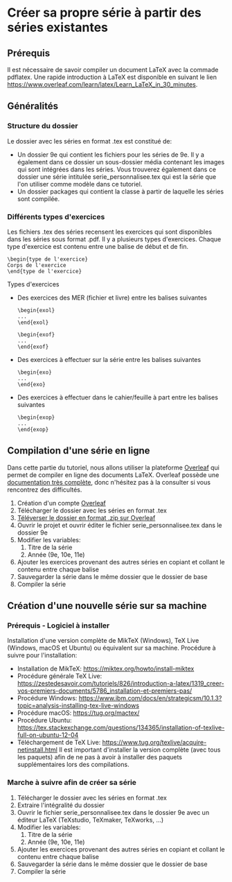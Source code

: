 # Créer sa propre série à partir des séries existantes
## Prérequis
Il est nécessaire de savoir compiler un document LaTeX avec la commade pdflatex. Une rapide introduction à LaTeX est disponible en suivant le lien https://www.overleaf.com/learn/latex/Learn_LaTeX_in_30_minutes. 

## Généralités
### Structure du dossier

Le dossier avec les séries en format .tex est constitué de:
- Un dossier 9e qui contient les fichiers pour les séries de 9e. Il y a également dans ce dossier un sous-dossier média contenant les images qui sont intégrées dans les séries. Vous trouverez également dans ce dossier une série intitulée serie_personnalisee.tex qui est la série que l'on utiliser comme modèle dans ce tutoriel.
- Un dossier packages qui contient la classe à partir de laquelle les séries sont compilée.

### Différents types d'exercices  

Les fichiers .tex des séries recensent les exercices qui sont disponibles dans les séries sous format .pdf. Il y a plusieurs types d'exercices. Chaque type d'exercice est contenu entre une balise de début et de fin.
```
\begin{type de l'exercice}
Corps de l'exercice
\end{type de l'exercice}
```
Types d'exercices
-  Des exercices des MER (fichier et livre) entre les balises suivantes
	```
 	\begin{exol}
 	...
 	\end{exol}
 	```
	```
   	\begin{exof}
 	...
 	\end{exof}
 	```
- Des exercices à effectuer sur la série entre les balises suivantes
	```
 	\begin{exo}
 	...
 	\end{exo}
 	```
- Des exercices à effectuer dans le cahier/feuille à part entre les balises suivantes
	```
 	\begin{exop}
 	...
 	\end{exop}
 	```

## Compilation d'une série en ligne

Dans cette partie du tutoriel, nous allons utiliser la plateforme [Overleaf](overleaf.com) qui permet de compiler en ligne des documents LaTeX. Overleaf possède une [documentation très complète](https://www.overleaf.com/learn), donc n'hésitez pas à la consulter si vous rencontrez des difficultés.
1. Création d'un compte [Overleaf](overleaf.com) 
2. Télécharger le dossier avec les séries en format .tex
3. [Téléverser le dossier en format .zip sur Overleaf](https://www.overleaf.com/learn/how-to/Uploading_a_project)
4. Ouvrir le projet et ouvrir éditer le fichier serie_personnalisee.tex dans le dossier 9e
5. Modifier les variables:
	1. Titre de la série
	2. Année (9e, 10e, 11e)
6. Ajouter les exercices provenant des autres séries en copiant et collant le contenu entre chaque balise
7. Sauvegarder la série dans le même dossier que le dossier de base
8. Compiler la série

## Création d'une nouvelle série sur sa machine

### Prérequis - Logiciel à installer

Installation d'une version complète de MikTeX (Windows), TeX Live (Windows, macOS et Ubuntu) ou équivalent sur sa machine. 
Procédure à suivre pour l'installation: 
- Installation de MikTeX: https://miktex.org/howto/install-miktex 
- Procédure générale TeX Live: https://zestedesavoir.com/tutoriels/826/introduction-a-latex/1319_creer-vos-premiers-documents/5786_installation-et-premiers-pas/
- Procédure Windows: https://www.ibm.com/docs/en/strategicsm/10.1.3?topic=analysis-installing-tex-live-windows
- Procédure macOS: https://tug.org/mactex/
- Procédure Ubuntu: https://tex.stackexchange.com/questions/134365/installation-of-texlive-full-on-ubuntu-12-04
- Téléchargement de TeX Live: https://www.tug.org/texlive/acquire-netinstall.html
Il est important d'installer la version complète (avec tous les paquets) afin de ne pas à avoir à installer des paquets supplémentaires lors des compilations.  

### Marche à suivre afin de créer sa série

1. Télécharger le dossier avec les séries en format .tex
2. Extraire l'intégralité du dossier
3. Ouvrir le fichier serie_personnalisee.tex dans le dossier 9e  avec un éditeur LaTeX (TeXstudio,  TeXmaker, TeXworks, ...)
4. Modifier les variables:
	1. Titre de la série
	2. Année (9e, 10e, 11e)
5. Ajouter les exercices provenant des autres séries en copiant et collant le contenu entre chaque balise
6. Sauvegarder la série dans le même dossier que le dossier de base
7. Compiler la série
